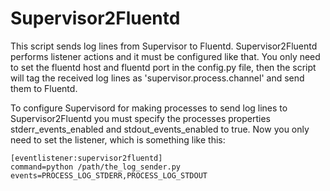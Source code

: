 # Supervisor2Fluentd

This script sends log lines from Supervisor to Fluentd. Supervisor2Fluentd performs listener actions and it must be configured like that.
 You only need to set the fluentd host and fluentd port in the config.py file, then the script will tag the received log lines as 
 'supervisor.process.channel' and send them to Fluentd.
 
 To configure Supervisord for making processes to send log lines to Supervisor2Fluentd you must specify the processes properties 
 stderr_events_enabled and stdout_events_enabled to true. Now you only need to set the listener, which is something like this:
   
    [eventlistener:supervisor2fluentd]
    command=python /path/the_log_sender.py
    events=PROCESS_LOG_STDERR,PROCESS_LOG_STDOUT
